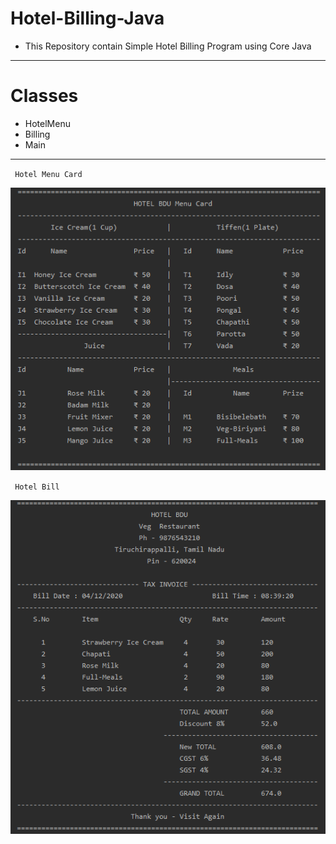 # Hotel-Billing-Java
* This Repository contain Simple Hotel Billing Program using Core Java
----
# Classes
* HotelMenu
* Billing
* Main
----
` Hotel Menu Card`

![Hotel Menu Card](https://github.com/iamstmvasan/Hotel-Billing-Java/blob/main/src/menucard.PNG "Hotel Menu card")

` Hotel Bill`

![Hotel Bill](https://github.com/iamstmvasan/Hotel-Billing-Java/blob/main/src/bill.PNG "Hotel Bill")
